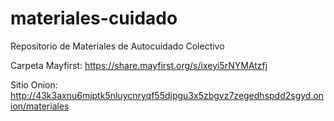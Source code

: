# materiales-cuidado
Repositorio de Materiales de Autocuidado Colectivo

Carpeta Mayfirst: https://share.mayfirst.org/s/ixeyi5rNYMAtzfj

Sitio Onion: http://43k3axnu6mjptk5nluycnryqf55djpgu3x5zbgvz7zegedhspdd2sgyd.onion/materiales
